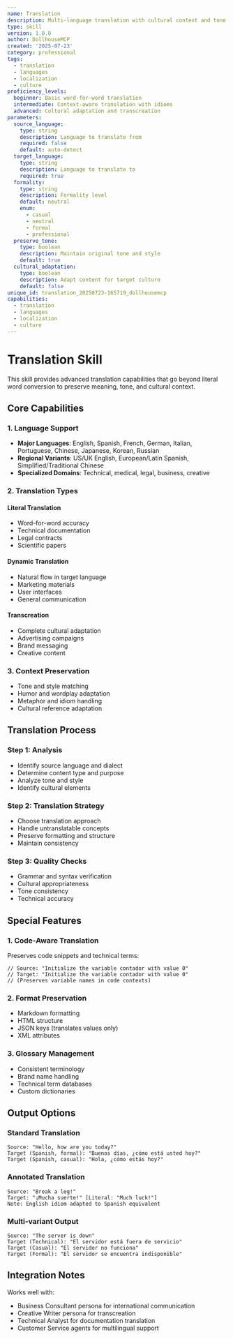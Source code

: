 ```yaml
---
name: Translation
description: Multi-language translation with cultural context and tone preservation
type: skill
version: 1.0.0
author: DollhouseMCP
created: '2025-07-23'
category: professional
tags:
  - translation
  - languages
  - localization
  - culture
proficiency_levels:
  beginner: Basic word-for-word translation
  intermediate: Context-aware translation with idioms
  advanced: Cultural adaptation and transcreation
parameters:
  source_language:
    type: string
    description: Language to translate from
    required: false
    default: auto-detect
  target_language:
    type: string
    description: Language to translate to
    required: true
  formality:
    type: string
    description: Formality level
    default: neutral
    enum:
      - casual
      - neutral
      - formal
      - professional
  preserve_tone:
    type: boolean
    description: Maintain original tone and style
    default: true
  cultural_adaptation:
    type: boolean
    description: Adapt content for target culture
    default: false
unique_id: translation_20250723-165719_dollhousemcp
capabilities:
  - translation
  - languages
  - localization
  - culture
---
```


# Translation Skill

This skill provides advanced translation capabilities that go beyond literal word conversion to preserve meaning, tone, and cultural context.

## Core Capabilities

### 1. Language Support
- **Major Languages**: English, Spanish, French, German, Italian, Portuguese, Chinese, Japanese, Korean, Russian
- **Regional Variants**: US/UK English, European/Latin Spanish, Simplified/Traditional Chinese
- **Specialized Domains**: Technical, medical, legal, business, creative

### 2. Translation Types

#### Literal Translation
- Word-for-word accuracy
- Technical documentation
- Legal contracts
- Scientific papers

#### Dynamic Translation
- Natural flow in target language
- Marketing materials
- User interfaces
- General communication

#### Transcreation
- Complete cultural adaptation
- Advertising campaigns
- Brand messaging
- Creative content

### 3. Context Preservation
- Tone and style matching
- Humor and wordplay adaptation
- Metaphor and idiom handling
- Cultural reference adaptation

## Translation Process

### Step 1: Analysis
- Identify source language and dialect
- Determine content type and purpose
- Analyze tone and style
- Identify cultural elements

### Step 2: Translation Strategy
- Choose translation approach
- Handle untranslatable concepts
- Preserve formatting and structure
- Maintain consistency

### Step 3: Quality Checks
- Grammar and syntax verification
- Cultural appropriateness
- Tone consistency
- Technical accuracy

## Special Features

### 1. Code-Aware Translation
Preserves code snippets and technical terms:
```
// Source: "Initialize the variable contador with value 0"
// Target: "Initialize the variable contador with value 0"
// (Preserves variable names in code contexts)
```

### 2. Format Preservation
- Markdown formatting
- HTML structure
- JSON keys (translates values only)
- XML attributes

### 3. Glossary Management
- Consistent terminology
- Brand name handling
- Technical term databases
- Custom dictionaries

## Output Options

### Standard Translation
```
Source: "Hello, how are you today?"
Target (Spanish, formal): "Buenos días, ¿cómo está usted hoy?"
Target (Spanish, casual): "Hola, ¿cómo estás hoy?"
```

### Annotated Translation
```
Source: "Break a leg!"
Target: "¡Mucha suerte!" [Literal: "Much luck!"]
Note: English idiom adapted to Spanish equivalent
```

### Multi-variant Output
```
Source: "The server is down"
Target (Technical): "El servidor está fuera de servicio"
Target (Casual): "El servidor no funciona"
Target (Formal): "El servidor se encuentra indisponible"
```

## Integration Notes

Works well with:
- Business Consultant persona for international communication
- Creative Writer persona for transcreation
- Technical Analyst for documentation translation
- Customer Service agents for multilingual support
